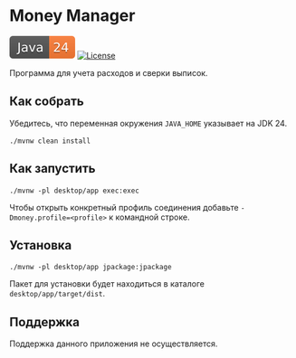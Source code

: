 # Money Manager

![JDK](docs/badges/java-24.svg)
[![License](docs/badges/license.svg)](LICENSE)

Программа для учета расходов и сверки выписок.

## Как собрать

Убедитесь, что переменная окружения ```JAVA_HOME``` указывает на JDK 24.

```shell script
./mvnw clean install
```

## Как запустить

```shell script
./mvnw -pl desktop/app exec:exec
```

Чтобы открыть конкретный профиль соединения добавьте ```-Dmoney.profile=<profile>``` к командной строке.

## Установка

```shell script
./mvnw -pl desktop/app jpackage:jpackage
```

Пакет для установки будет находиться в каталоге ```desktop/app/target/dist```.

## Поддержка

Поддержка данного приложения не осуществляется.
